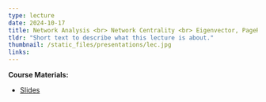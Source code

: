 ```yaml
---
type: lecture
date: 2024-10-17
title: Network Analysis <br> Network Centrality <br> Eigenvector, PageRank
tldr: "Short text to describe what this lecture is about."
thumbnail: /static_files/presentations/lec.jpg
links: 
---
```

**Course Materials:**
- [Slides](/static_files/presentations/slides_lec_6.pdf)
